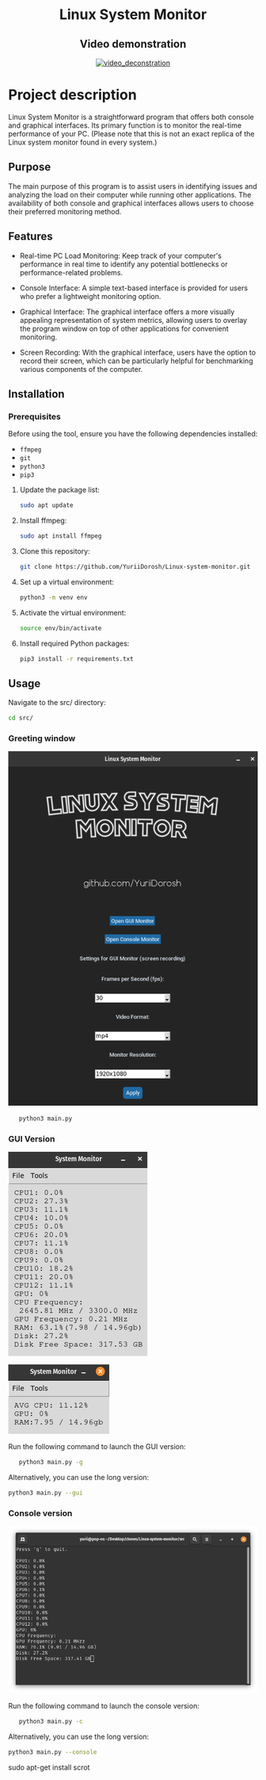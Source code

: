 <div align="center">

# Linux System Monitor #

## Video demonstration

[![video_deconstration](https://img.youtube.com/vi/ggcpF1B6nTQ/0.jpg)](https://www.youtube.com/watch?v=ggcpF1B6nTQ)

</div>

# Project description

Linux System Monitor is a straightforward program that offers both console and graphical interfaces. Its primary function is to monitor the real-time performance of your PC. (Please note that this is not an exact replica of the Linux system monitor found in every system.)

## Purpose

The main purpose of this program is to assist users in identifying issues and analyzing the load on their computer while running other applications. The availability of both console and graphical interfaces allows users to choose their preferred monitoring method.

## Features
-    Real-time PC Load Monitoring: Keep track of your computer's performance in real time to identify any potential bottlenecks or performance-related problems.

-    Console Interface: A simple text-based interface is provided for users who prefer a lightweight monitoring option.

 -   Graphical Interface: The graphical interface offers a more visually appealing representation of system metrics, allowing users to overlay the program window on top of other applications for convenient monitoring.

  -  Screen Recording: With the graphical interface, users have the option to record their screen, which can be particularly helpful for benchmarking various components of the computer.


## Installation

### Prerequisites

Before using the tool, ensure you have the following dependencies installed:

- `ffmpeg`
- `git`
- `python3`
- `pip3`

1. Update the package list:

   ```bash
   sudo apt update
   
2. Install ffmpeg:

    ```bash
   sudo apt install ffmpeg
   
3. Clone this repository:

    ```bash
   git clone https://github.com/YuriiDorosh/Linux-system-monitor.git

4. Set up a virtual environment:

    ```bash
   python3 -m venv env

5. Activate the virtual environment:
    
    ```bash
   source env/bin/activate
   
6. Install required Python packages:

    ```bash
   pip3 install -r requirements.txt
    ```


## Usage 

Navigate to the src/ directory:

   ```bash
   cd src/
   ```

### Greeting window

![picture alt](src/images/readme/main_page.png)

```bash
   python3 main.py 
   ```

### GUI Version

![picture alt](src/images/readme/gui_full.png)

![picture alt](src/images/readme/gui_min.png)

Run the following command to launch the GUI version:

```bash
   python3 main.py -g
   ```

Alternatively, you can use the long version:
    
```bash
python3 main.py --gui
```    

### Console version

![picture alt](src/images/readme/console.png)

Run the following command to launch the console version:


```bash
   python3 main.py -c
   ```

Alternatively, you can use the long version:
    
```bash
python3 main.py --console
```    


sudo apt-get install scrot

